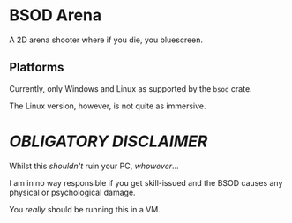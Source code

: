 # BSOD Arena
A 2D arena shooter where if you die, you bluescreen.

## Platforms
Currently, only Windows and Linux as supported by the `bsod` crate.

The Linux version, however, is not quite as immersive.

# *OBLIGATORY DISCLAIMER*
Whilst this *shouldn't* ruin your PC, *whowever*...

I am in no way responsible if you get skill-issued and the BSOD causes any physical or psychological damage.

You *really* should be running this in a VM.
